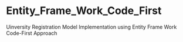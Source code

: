 # Entity_Frame_Work_Code_First
Uinversity Registration Model Implementation using Entity Frame Work Code-First Approach
